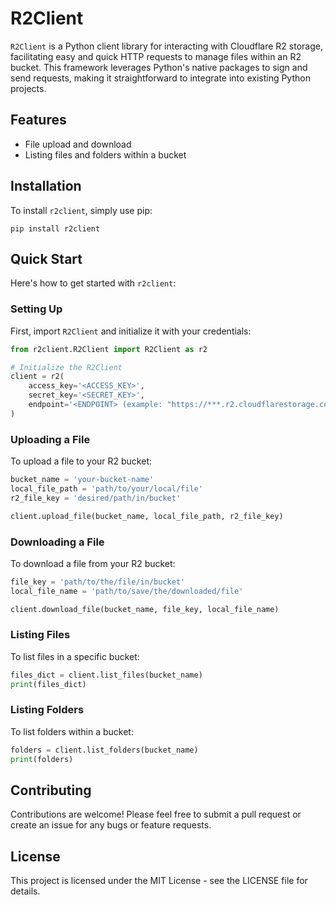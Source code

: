 
# R2Client

`R2Client` is a Python client library for interacting with Cloudflare R2 storage, facilitating easy and quick HTTP requests to manage files within an R2 bucket. This framework leverages Python's native packages to sign and send requests, making it straightforward to integrate into existing Python projects.

## Features

- File upload and download
- Listing files and folders within a bucket

## Installation

To install `r2client`, simply use pip:

```
pip install r2client
```

## Quick Start

Here's how to get started with `r2client`:

### Setting Up

First, import `R2Client` and initialize it with your credentials:

```python
from r2client.R2Client import R2Client as r2

# Initialize the R2Client
client = r2(
    access_key='<ACCESS_KEY>',
    secret_key='<SECRET_KEY>',
    endpoint='<ENDPOINT> (example: "https://***.r2.cloudflarestorage.com")'
)
```

### Uploading a File

To upload a file to your R2 bucket:

```python
bucket_name = 'your-bucket-name'
local_file_path = 'path/to/your/local/file'
r2_file_key = 'desired/path/in/bucket'

client.upload_file(bucket_name, local_file_path, r2_file_key)
```

### Downloading a File

To download a file from your R2 bucket:

```python
file_key = 'path/to/the/file/in/bucket'
local_file_name = 'path/to/save/the/downloaded/file'

client.download_file(bucket_name, file_key, local_file_name)
```

### Listing Files

To list files in a specific bucket:

```python
files_dict = client.list_files(bucket_name)
print(files_dict)
```

### Listing Folders

To list folders within a bucket:

```python
folders = client.list_folders(bucket_name)
print(folders)
```

## Contributing

Contributions are welcome! Please feel free to submit a pull request or create an issue for any bugs or feature requests.

## License

This project is licensed under the MIT License - see the LICENSE file for details.
